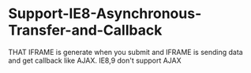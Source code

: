 # Support-IE8-Asynchronous-Transfer-and-Callback
THAT IFRAME is generate when you submit and IFRAME is sending data and get callback like AJAX.
IE8,9 don't support AJAX
